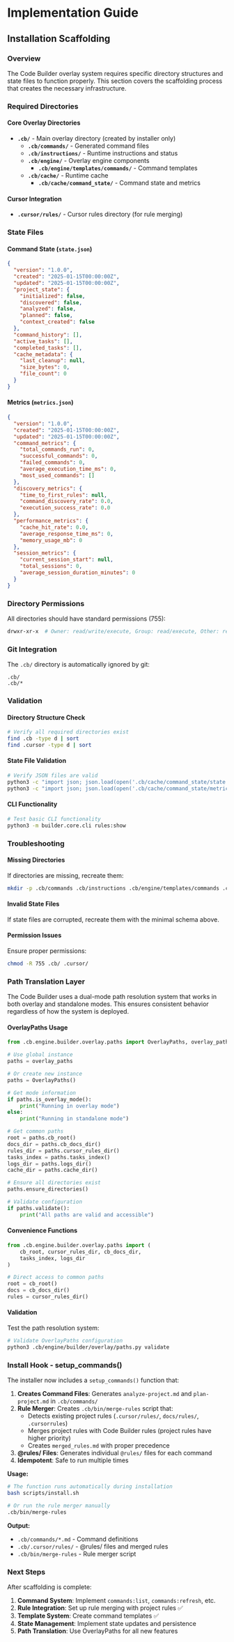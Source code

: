 # Implementation Guide

## Installation Scaffolding

### Overview
The Code Builder overlay system requires specific directory structures and state files to function properly. This section covers the scaffolding process that creates the necessary infrastructure.

### Required Directories

#### Core Overlay Directories
- **`.cb/`** - Main overlay directory (created by installer only)
  - **`.cb/commands/`** - Generated command files
  - **`.cb/instructions/`** - Runtime instructions and status
  - **`.cb/engine/`** - Overlay engine components
    - **`.cb/engine/templates/commands/`** - Command templates
  - **`.cb/cache/`** - Runtime cache
    - **`.cb/cache/command_state/`** - Command state and metrics

#### Cursor Integration
- **`.cursor/rules/`** - Cursor rules directory (for rule merging)

### State Files

#### Command State (`state.json`)
```json
{
  "version": "1.0.0",
  "created": "2025-01-15T00:00:00Z",
  "updated": "2025-01-15T00:00:00Z",
  "project_state": {
    "initialized": false,
    "discovered": false,
    "analyzed": false,
    "planned": false,
    "context_created": false
  },
  "command_history": [],
  "active_tasks": [],
  "completed_tasks": [],
  "cache_metadata": {
    "last_cleanup": null,
    "size_bytes": 0,
    "file_count": 0
  }
}
```

#### Metrics (`metrics.json`)
```json
{
  "version": "1.0.0",
  "created": "2025-01-15T00:00:00Z",
  "updated": "2025-01-15T00:00:00Z",
  "command_metrics": {
    "total_commands_run": 0,
    "successful_commands": 0,
    "failed_commands": 0,
    "average_execution_time_ms": 0,
    "most_used_commands": []
  },
  "discovery_metrics": {
    "time_to_first_rules": null,
    "command_discovery_rate": 0.0,
    "execution_success_rate": 0.0
  },
  "performance_metrics": {
    "cache_hit_rate": 0.0,
    "average_response_time_ms": 0,
    "memory_usage_mb": 0
  },
  "session_metrics": {
    "current_session_start": null,
    "total_sessions": 0,
    "average_session_duration_minutes": 0
  }
}
```

### Directory Permissions

All directories should have standard permissions (755):
```bash
drwxr-xr-x  # Owner: read/write/execute, Group: read/execute, Other: read/execute
```

### Git Integration

The `.cb/` directory is automatically ignored by git:
```gitignore
.cb/
.cb/*
```

### Validation

#### Directory Structure Check
```bash
# Verify all required directories exist
find .cb -type d | sort
find .cursor -type d | sort
```

#### State File Validation
```bash
# Verify JSON files are valid
python3 -c "import json; json.load(open('.cb/cache/command_state/state.json'))"
python3 -c "import json; json.load(open('.cb/cache/command_state/metrics.json'))"
```

#### CLI Functionality
```bash
# Test basic CLI functionality
python3 -m builder.core.cli rules:show
```

### Troubleshooting

#### Missing Directories
If directories are missing, recreate them:
```bash
mkdir -p .cb/commands .cb/instructions .cb/engine/templates/commands .cb/cache/command_state .cursor/rules
```

#### Invalid State Files
If state files are corrupted, recreate them with the minimal schema above.

#### Permission Issues
Ensure proper permissions:
```bash
chmod -R 755 .cb/ .cursor/
```

### Path Translation Layer

The Code Builder uses a dual-mode path resolution system that works in both overlay and standalone modes. This ensures consistent behavior regardless of how the system is deployed.

#### OverlayPaths Usage

```python
from .cb.engine.builder.overlay.paths import OverlayPaths, overlay_paths

# Use global instance
paths = overlay_paths

# Or create new instance
paths = OverlayPaths()

# Get mode information
if paths.is_overlay_mode():
    print("Running in overlay mode")
else:
    print("Running in standalone mode")

# Get common paths
root = paths.cb_root()
docs_dir = paths.cb_docs_dir()
rules_dir = paths.cursor_rules_dir()
tasks_index = paths.tasks_index()
logs_dir = paths.logs_dir()
cache_dir = paths.cache_dir()

# Ensure all directories exist
paths.ensure_directories()

# Validate configuration
if paths.validate():
    print("All paths are valid and accessible")
```

#### Convenience Functions

```python
from .cb.engine.builder.overlay.paths import (
    cb_root, cursor_rules_dir, cb_docs_dir, 
    tasks_index, logs_dir
)

# Direct access to common paths
root = cb_root()
docs = cb_docs_dir()
rules = cursor_rules_dir()
```

#### Validation

Test the path resolution system:

```bash
# Validate OverlayPaths configuration
python3 .cb/engine/builder/overlay/paths.py validate
```

### Install Hook - setup_commands()

The installer now includes a `setup_commands()` function that:

1. **Creates Command Files**: Generates `analyze-project.md` and `plan-project.md` in `.cb/commands/`
2. **Rule Merger**: Creates `.cb/bin/merge-rules` script that:
   - Detects existing project rules (`.cursor/rules/`, `docs/rules/`, `.cursorrules`)
   - Merges project rules with Code Builder rules (project rules have higher priority)
   - Creates `merged_rules.md` with proper precedence
3. **@rules/ Files**: Generates individual `@rules/` files for each command
4. **Idempotent**: Safe to run multiple times

**Usage:**
```bash
# The function runs automatically during installation
bash scripts/install.sh

# Or run the rule merger manually
.cb/bin/merge-rules
```

**Output:**
- `.cb/commands/*.md` - Command definitions
- `.cb/.cursor/rules/` - @rules/ files and merged rules
- `.cb/bin/merge-rules` - Rule merger script

### Next Steps

After scaffolding is complete:
1. **Command System**: Implement `commands:list`, `commands:refresh`, etc.
2. **Rule Integration**: Set up rule merging with project rules ✅
3. **Template System**: Create command templates ✅
4. **State Management**: Implement state updates and persistence
5. **Path Translation**: Use OverlayPaths for all new features
